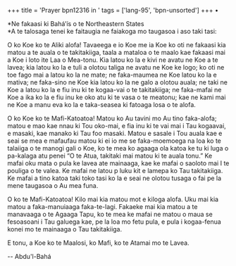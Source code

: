 +++
title = 'Prayer bpn12316 in '
tags = ['lang-95', 'bpn-unsorted']
+++
•	
 
  
 
 
  
*Ne fakaasi ki Bahá’ís o te Northeastern States  
*A te talosaga tenei ke faitaugia ne faiakoga mo taugasoa i aso taki tasi:  
 
O ko Koe ko te Aliki alofa!  Tavaeega e io Koe me ia Koe ko oti ne fakaasi kia matou a te auala o te takitakiiga, taala a mataloa o te maalo kae fakaasi mai a Koe i loto ite Laa o Mea-tonu.  Kia latou ko la e kivi ne avatu ne Koe a te lavea; kia latou ko la e tuli a olotou taliga ne avatu ne Koe ke logo; ko oti ne toe fago mai a latou ko la ne mate; ne faka-maumea ne Koe latou ko la e mativa; ne faka-sino ne Koe kia latou ko la ne galo a olotou auala; ne taki ne Koe a latou ko la e fiu inu ki te kogaa-vai o te takitakiiga;  ne faka-mafai ne Koe a ika ko la e fiu inu ke oko atu ki te vasa o te meatonu; kae ne kami mai ne Koe a manu eva ko la e taka-seasea ki fatoaga losa o te alofa.  
  
O ko Koe ko te Mafi-Katoatoa!  Matou ko Au tavini mo Au tino faka-alofa; matou e mao kae nnau ki Tou oko-mai, e fia inu ki te vai mai i Tau kogaavai, e masaki, kae manako ki Tau foo masaki.  Matou e sasale i Tou auala kae e seai se mea e mafaufau matou ki ei io me se faka-moemoega na loa ko te talaiiga o te manogi gali o Koe, ko te mea ko agaaga ola katoa ke tu ki luga o pa-kalaga atu penei “O te Atua, takitaki mai matou ki te auala tonu.”  Ke mafai oku mata o pula ke lavea ate mainaaga, kae ke mafai o 
saoloto mai I te pouliga o te valea.  Ke mafai ne latou p luku kit e lamepa ko Tau takitakiiga.  Ke mafai a tino katoa taki toko tasi ko la e seai ne olotou tusaga o fai pe la mene taugasoa o Au mea funa. 
 
O ko te Mafi-Katoatoa!  Kilo mai kia matou mot e kiloga alofa.  Uku mai kia matou a faka-manuiaaga faka-te-lagi.  Fakaeke mai kia matou a te manavaaga o te Agaaga Tapu, ko te mea ke mafai ne matou o maua se fesoasoani i Tau galuega kae, pe la loa mo fetu pula, e pula i kogaa-fenua konei mo te mainaaga o Tau takitakiiga.  
  
E tonu, a Koe ko te Maalosi, ko Mafi, ko te Atamai mo te Lavea.

-- Abdu'l-Bahá
